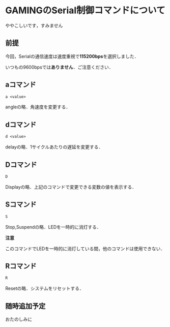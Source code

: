 # GAMINGのSerial制御コマンドについて

ややこしいです，すみません


## 前提

今回，Serialの通信速度は速度重視で**115200bps**を選択しました．

いつもの9600bpsでは**ありません**．ご注意ください．


## aコマンド

```txt
a <value>
```

angleの略．角速度を変更する．


## dコマンド

```txt
d <value>
```

delayの略．1サイクルあたりの遅延を変更する．


## Dコマンド

```txt
D
```

Displayの略．上記のコマンドで変更できる変数の値を表示する．


## Sコマンド

```txt
S
```

Stop,Suspendの略．LEDを一時的に消灯する．

**注意**

このコマンドでLEDを一時的に消灯している間，他のコマンドは使用できない．


## Rコマンド

```txt
R
```

Resetの略．システムをリセットする．


## 随時追加予定

おたのしみに